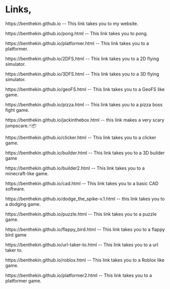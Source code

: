 <h1>Links,</h1>
<p>https://benthekin.github.io -- This link takes you to my website.</p>
<p>https://benthekin.github.io/pong.html -- This link takes you to pong.</p>
<p>https://benthekin.github.io/platformer.html -- This link takes you to a platformer.</p>
<p>https://benthekin.github.io/2DFS.html -- This link takes you to a 2D flying simulator.</p>
<p>https://benthekin.github.io/3DFS.html -- This link takes you to a 3D flying simulator.</p>
<p>https://benthekin.github.io/geoFS.html -- This link takes you to a GeoFS like game.<p>
<p>https://benthekin.github.io/pizza.html -- This link takes you to a pizza boss fight game.</p>
<p>https://benthekin.github.io/jackinthebox.html -- this link makes a very scary jumpscare.🃏📦</p>
<p>https://benthekin.github.io/clicker.html -- This link takes you to a clicker game.</p>
<p>https://benthekin.github.io/builder.html -- This link takes you to a 3D builder game</p>
<p>https://benthekin.github.io/builder2.html -- This link takes you to a minecraft-like game.</p>
<p>https://benthekin.github.io/cad.html -- This link takes you to a basic CAD software.</p>
<p>https://benthekin.github.io/dodge_the_spike-v.1.html -- this link takes you to a dodging game.</p>
<p>https://benthekin.github.io/puzzle.html -- This link takes you to a puzzle game.</p>
<p>https://benthekin.github.io/flappy_bird.html -- This link takes you to a flappy bird game</p>
<p>https://benthekin.github.io/url-taker-to.html -- This link takes you to a url taker to.</p>
<p>https://benthekin.github.io/roblox.html -- This link takes you to a Roblox like game.</p>
<p>https://benthekin.github.io/platformer2.html -- This link takes you to a platformer game.</p>

